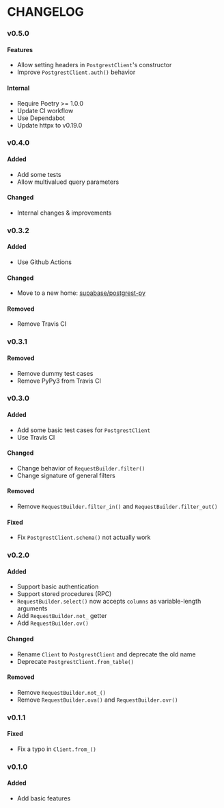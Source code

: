 # CHANGELOG

<!--next-version-placeholder-->

### v0.5.0

#### Features

- Allow setting headers in `PostgrestClient`'s constructor
- Improve `PostgrestClient.auth()` behavior

#### Internal

- Require Poetry >= 1.0.0
- Update CI workflow
- Use Dependabot
- Update httpx to v0.19.0

### v0.4.0

#### Added

- Add some tests
- Allow multivalued query parameters

#### Changed

- Internal changes & improvements

### v0.3.2

#### Added

- Use Github Actions

#### Changed

- Move to a new home: [supabase/postgrest-py](https://github.com/supabase/postgrest-py)

#### Removed

- Remove Travis CI

### v0.3.1

#### Removed

- Remove dummy test cases
- Remove PyPy3 from Travis CI

### v0.3.0

#### Added

- Add some basic test cases for `PostgrestClient`
- Use Travis CI

#### Changed

- Change behavior of `RequestBuilder.filter()`
- Change signature of general filters

#### Removed

- Remove `RequestBuilder.filter_in()` and `RequestBuilder.filter_out()`

#### Fixed

- Fix `PostgrestClient.schema()` not actually work

### v0.2.0

#### Added

- Support basic authentication
- Support stored procedures (RPC)
- `RequestBuilder.select()` now accepts `columns` as variable-length arguments
- Add `RequestBuilder.not_` getter
- Add `RequestBuilder.ov()`

#### Changed

- Rename `Client` to `PostgrestClient` and deprecate the old name
- Deprecate `PostgrestClient.from_table()`

#### Removed

- Remove `RequestBuilder.not_()`
- Remove `RequestBuilder.ova()` and `RequestBuilder.ovr()`

### v0.1.1

#### Fixed

- Fix a typo in `Client.from_()`

### v0.1.0

#### Added

- Add basic features
